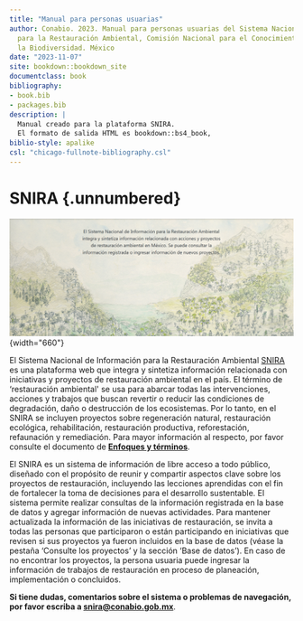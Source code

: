 ```yaml
---
title: "Manual para personas usuarias"
author: Conabio. 2023. Manual para personas usuarias del Sistema Nacional de Información
  para la Restauración Ambiental, Comisión Nacional para el Conocimiento y Uso de
  la Biodiversidad. México
date: "2023-11-07"
site: bookdown::bookdown_site
documentclass: book
bibliography:
- book.bib
- packages.bib
description: |
  Manual creado para la plataforma SNIRA.
  El formato de salida HTML es bookdown::bs4_book,
biblio-style: apalike
csl: "chicago-fullnote-bibliography.csl"
---
```


# SNIRA {.unnumbered}

![](images/CoverPic_Manual.PNG){width="660"}

El Sistema Nacional de Información para la Restauración Ambiental [SNIRA](https://snira.conabio.gob.mx/) es una plataforma web que integra y sintetiza información relacionada con iniciativas y proyectos de restauración ambiental en el país. El término de ‘restauración ambiental' se usa para abarcar todas las intervenciones, acciones y trabajos que buscan revertir o reducir las condiciones de degradación, daño o destrucción de los ecosistemas. Por lo tanto, en el SNIRA se incluyen proyectos sobre regeneración natural, restauración ecológica, rehabilitación, restauración productiva, reforestación, refaunación y remediación. Para mayor información al respecto, por favor consulte el documento de [**Enfoques y términos**](https://drive.google.com/file/d/1jmIbkg1UEZI-FfwHULiqkg-rUJExKsIc/view).

El SNIRA es un sistema de información de libre acceso a todo público, diseñado con el propósito de reunir y compartir aspectos clave sobre los proyectos de restauración, incluyendo las lecciones aprendidas con el fin de fortalecer la toma de decisiones para el desarrollo sustentable. El sistema permite realizar consultas de la información registrada en la base de datos y agregar información de nuevas actividades. Para mantener actualizada la información de las iniciativas de restauración, se invita a todas las personas que participaron o están participando en iniciativas que revisen si sus proyectos ya fueron incluidos en la base de datos (véase la pestaña ‘Consulte los proyectos’ y la sección ‘Base de datos’). En caso de no encontrar los proyectos, la persona usuaria puede ingresar la información de trabajos de restauración en proceso de planeación, implementación o concluidos.

**Si tiene dudas, comentarios sobre el sistema o problemas de navegación, por favor escriba a snira@conabio.gob.mx**.


